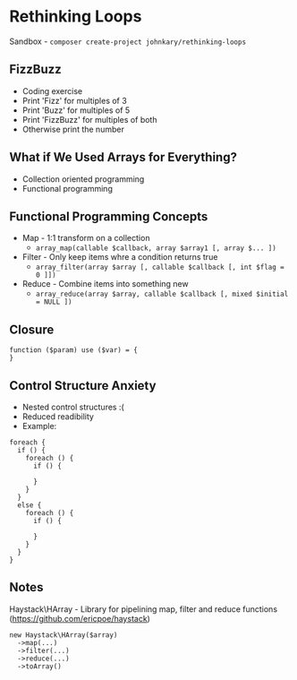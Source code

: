 # Rethinking Loops

Sandbox - `composer create-project johnkary/rethinking-loops`

## FizzBuzz

* Coding exercise
* Print 'Fizz' for multiples of 3
* Print 'Buzz' for multiples of 5
* Print 'FizzBuzz' for multiples of both
* Otherwise print the number

## What if We Used Arrays for Everything?

* Collection oriented programming
* Functional programming

## Functional Programming Concepts

* Map - 1:1 transform on a collection
  * `array_map(callable $callback, array $array1 [, array $... ])`
* Filter - Only keep items whre a condition returns true
  * `array_filter(array $array [, callable $callback [, int $flag = 0 ]])`
* Reduce - Combine items into something new
  * `array_reduce(array $array, callable $callback [, mixed $initial = NULL ])`

## Closure

```
function ($param) use ($var) = {
}
```

## Control Structure Anxiety

* Nested control structures :(
* Reduced readibility
* Example:

```
foreach {
  if () {
    foreach () {
      if () {

      }
    }
  }
  else {
    foreach () {
      if () {

      }
    }
  }
}
```

## Notes

Haystack\HArray - Library for pipelining map, filter and reduce functions (https://github.com/ericpoe/haystack)

```
new Haystack\HArray($array)
  ->map(...)
  ->filter(...)
  ->reduce(...)
  ->toArray()
```
